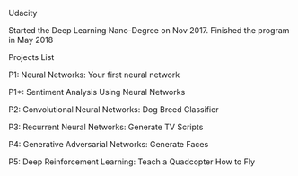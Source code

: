 Udacity

Started the Deep Learning Nano-Degree on Nov 2017.
Finished the program in May 2018

Projects List

P1: Neural Networks: Your first neural network

P1*: Sentiment Analysis Using Neural Networks

P2: Convolutional Neural Networks: Dog Breed Classifier

P3: Recurrent Neural Networks: Generate TV Scripts

P4: Generative Adversarial Networks: Generate Faces

P5: Deep Reinforcement Learning: Teach a Quadcopter How to Fly
